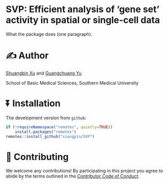 <!-- README.md is generated from README.Rmd. Please edit that file -->

# SVP: Efficient analysis of ‘gene set’ activity in spatial or single-cell data

What the package does (one paragraph).

# :writing_hand: Author

[Shuangbin Xu](https://github.com/xiangpin) and [Guangchuang
Yu](https://guangchuangyu.github.io)

School of Basic Medical Sciences, Southern Medical University

# :arrow_double_down: Installation

The development version from `github`:

``` r
if (!requireNamespace("remotes", quietly=TRUE))
    install.packages("remotes")
remotes::install_github("xiangpin/SVP")
```

# :sparkling_heart: Contributing

We welcome any contributions! By participating in this project you agree
to abide by the terms outlined in the [Contributor Code of
Conduct](CONDUCT.md).
